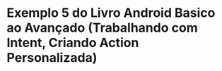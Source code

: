 # Exemplo 5 do Livro Android Basico ao Avançado (Trabalhando com Intent, Criando Action Personalizada)
